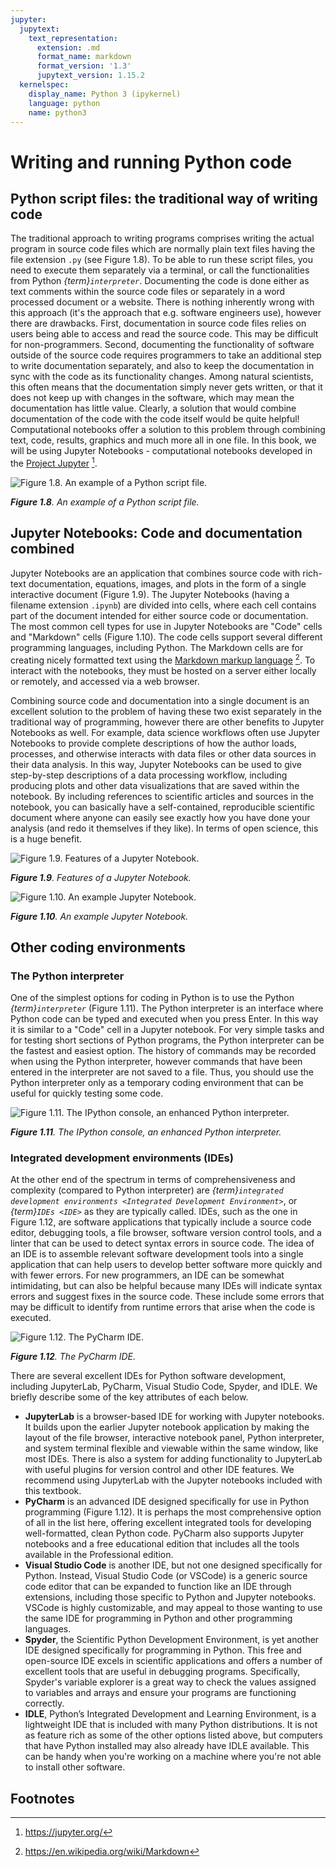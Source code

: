 ```yaml
---
jupyter:
  jupytext:
    text_representation:
      extension: .md
      format_name: markdown
      format_version: '1.3'
      jupytext_version: 1.15.2
  kernelspec:
    display_name: Python 3 (ipykernel)
    language: python
    name: python3
---
```


# Writing and running Python code


## Python script files: the traditional way of writing code

The traditional approach to writing programs comprises writing the actual program in source code files which are normally plain text files having the file extension `.py` (see Figure 1.8). To be able to run these script files, you need to execute them separately via a terminal, or call the functionalities from Python *{term}`interpreter`*. Documenting the code is done either as text comments within the source code files or separately in a word processed document or a website. There is nothing inherently wrong with this approach (it's the approach that e.g. software engineers use), however there are drawbacks. First, documentation in source code files relies on users being able to access and read the source code. This may be difficult for non-programmers. Second, documenting the functionality of software outside of the source code requires programmers to take an additional step to write documentation separately, and also to keep the documentation in sync with the code as its functionality changes. Among natural scientists, this often means that the documentation simply never gets written, or that it does not keep up with changes in the software, which may mean the documentation has little value. Clearly, a solution that would combine documentation of the code with the code itself would be quite helpful! Computational notebooks offer a solution to this problem through combining text, code, results, graphics and much more all in one file. In this book, we will be using Jupyter Notebooks - computational notebooks developed in the [Project Jupyter](https://jupyter.org/) [^project_jupyter].

![_**Figure 1.8**. An example of a Python script file._](../img/python-script-example.png)

_**Figure 1.8**. An example of a Python script file._

<!-- #region -->
## Jupyter Notebooks: Code and documentation combined

Jupyter Notebooks are an application that combines source code with rich-text documentation, equations, images, and plots in the form of a single interactive document (Figure 1.9). The Jupyter Notebooks (having a filename extension `.ipynb`) are divided into cells, where each cell contains part of the document intended for either source code or documentation. The most common cell types for use in Jupyter Notebooks are "Code" cells and "Markdown" cells (Figure 1.10). The code cells support several different programming languages, including Python. The Markdown cells are for creating nicely formatted text using the [Markdown markup language](https://en.wikipedia.org/wiki/Markdown) [^markdown]. To interact with the notebooks, they must be hosted on a server either locally or remotely, and accessed via a web browser.

Combining source code and documentation into a single document is an excellent solution to the problem of having these two exist separately in the traditional way of programming, however there are other benefits to Jupyter Notebooks as well. For example, data science workflows often use Jupyter Notebooks to provide complete descriptions of how the author loads, processes, and otherwise interacts with data files or other data sources in their data analysis. In this way, Jupyter Notebooks can be used to give step-by-step descriptions of a data processing workflow, including producing plots and other data visualizations that are saved within the notebook. By including references to scientific articles and sources in the notebook, you can basically have a self-contained, reproducible scientific document where anyone can easily see exactly how you have done your analysis (and redo it themselves if they like). In terms of open science, this is a huge benefit.


![_**Figure 1.9**. Features of a Jupyter Notebook._](../img/jupyter-notebook.png)

_**Figure 1.9**. Features of a Jupyter Notebook._


![_**Figure 1.10**. An example Jupyter Notebook._](../img/jupyter-notebook-window.png)

_**Figure 1.10**. An example Jupyter Notebook._
<!-- #endregion -->

## Other coding environments


### The Python interpreter

One of the simplest options for coding in Python is to use the Python *{term}`interpreter`* (Figure 1.11). The Python interpreter is an interface where Python code can be typed and executed when you press Enter. In this way it is similar to a "Code" cell in a Jupyter notebook. For very simple tasks and for testing short sections of Python programs, the Python interpreter can be the fastest and easiest option. The history of commands may be recorded when using the Python interpreter, however commands that have been entered in the interpreter are not saved to a file. Thus, you should use the Python interpreter only as a temporary coding environment that can be useful for quickly testing some code.

![_**Figure 1.11**. The IPython console, an enhanced Python interpreter._](../img/python-console.png)

_**Figure 1.11**. The IPython console, an enhanced Python interpreter._

<!-- #region jp-MarkdownHeadingCollapsed=true -->
### Integrated development environments (IDEs)

At the other end of the spectrum in terms of comprehensiveness and complexity (compared to Python interpreter) are *{term}`integrated development environments <Integrated Development Environment>`*, or *{term}`IDEs <IDE>`* as they are typically called. IDEs, such as the one in Figure 1.12, are software applications that typically include a source code editor, debugging tools, a file browser, software version control tools, and a linter that can be used to detect syntax errors in source code. The idea of an IDE is to assemble relevant software development tools into a single application that can help users to develop better software more quickly and with fewer errors. For new programmers, an IDE can be somewhat intimidating, but can also be helpful because many IDEs will indicate syntax errors and suggest fixes in the source code. These include some errors that may be difficult to identify from runtime errors that arise when the code is executed.

![_**Figure 1.12**. The PyCharm IDE._](../img/pycharm-ide.png)

_**Figure 1.12**. The PyCharm IDE._

There are several excellent IDEs for Python software development, including JupyterLab, PyCharm, Visual Studio Code, Spyder, and IDLE. We briefly describe some of the key attributes of each below.

- **JupyterLab** is a browser-based IDE for working with Jupyter notebooks. It builds upon the earlier Jupyter notebook application by making the layout of the file browser, interactive notebook panel, Python interpreter, and system terminal flexible and viewable within the same window, like most IDEs. There is also a system for adding functionality to JupyterLab with useful plugins for version control and other IDE features. We recommend using JupyterLab with the Jupyter notebooks included with this textbook.
- **PyCharm** is an advanced IDE designed specifically for use in Python programming (Figure 1.12). It is perhaps the most comprehensive option of all in the list here, offering excellent integrated tools for developing well-formatted, clean Python code. PyCharm also supports Jupyter notebooks and a free educational edition that includes all the tools available in the Professional edition.
- **Visual Studio Code** is another IDE, but not one designed specifically for Python. Instead, Visual Studio Code (or VSCode) is a generic source code editor that can be expanded to function like an IDE through extensions, including those specific to Python and Jupyter notebooks. VSCode is highly customizable, and may appeal to those wanting to use the same IDE for programming in Python and other programming languages.
- **Spyder**, the Scientific Python Development Environment, is yet another IDE designed specifically for programming in Python. This free and open-source IDE excels in scientific applications and offers a number of excellent tools that are useful in debugging programs. Specifically, Spyder's variable explorer is a great way to check the values assigned to variables and arrays and ensure your programs are functioning correctly.
- **IDLE**, Python’s Integrated Development and Learning Environment, is a lightweight IDE that is included with many Python distributions. It is not as feature rich as some of the other options listed above, but computers that have Python installed may also already have IDLE available. This can be handy when you're working on a machine where you're not able to install other software.
<!-- #endregion -->

## Footnotes

[^project_jupyter]: <https://jupyter.org/>
[^markdown]: <https://en.wikipedia.org/wiki/Markdown>
